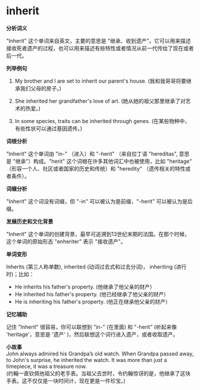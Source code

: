 # inherit

**分析词义**

  

"Inherit" 这个单词来自英文，主要的意思是 "继承、收到遗产"。它可以用来描述接收死者遗产的过程，也可以用来描述有些特性或者情况从前一代传给了现在或者后一代。

  

**列举例句**

  

1.  My brother and I are set to inherit our parent's house. (我和我哥哥将要继承我们父母的房子。)
    
      
    
2.  She inherited her grandfather's love of art. (她从她的祖父那里继承了对艺术的热爱。)
    
      
    
3.  In some species, traits can be inherited through genes. (在某些物种中，有些性状可以通过基因遗传。)
    
      
    

  

**词根分析**

  

"Inherit" 这个单词由 "in-" （进入）和 "-herit" （来自拉丁语 "hereditas", 意思是 "继承"）构成。"herit" 这个词根在许多其他词汇中也被使用，比如 "heritage" （形容一个人、社区或者国家的历史和传统）和 "heredity" （遗传相关的特性或者条件）。

  

**词缀分析**

  

"Inherit" 这个词没有词缀，但 "-in" 可以被认为是前缀，"-herit" 可以被认为是后缀。

  

**发展历史和文化背景**

  

"Inherit" 这个单词的创建背景，最早可追溯到13世纪末期的法国。在那个时候，这个单词的原始形态 "enheriter" 表示 "接收遗产"。

  

**单词变形**

  

Inherits (第三人称单数), inherited (动词过去式和过去分词)， inheriting (进行时)；比如：

  

*   He inherits his father's property. (他继承了他父亲的财产）
*   He inherited his father's property. (他已经继承了他父亲的财产）
*   He is inheriting his father's property. (他正在继承他父亲的财产）

  

**记忆辅助**

  

记住 "Inherit" 很容易，你可以联想到 "in-" (在里面) 和 "-herit" (听起来像 'heritage'，意思是 '遗产' )，然后联想这个词行进入遗产，或者收取遗产。

  

**小故事**  
John always admired his Grandpa’s old watch. When Grandpa passed away, to John's surprise, he inherited the watch. It was more than just a timepiece, it was a treasure now.  
(约翰一直钦佩他祖父的老手表。当祖父去世时，令约翰惊讶的是，他继承了这块手表。这不仅仅是一块时间计，现在更是一件珍宝。)
